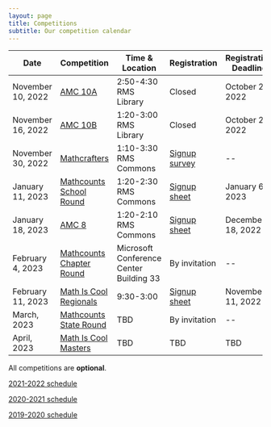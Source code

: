 ```yaml
---
layout: page
title: Competitions
subtitle: Our competition calendar
---
```


| Date                  | Competition		| Time & Location | Registration | Registration Deadline
| -----------           | --------            | --- | ----- | --- |
|November 10, 2022      | [AMC 10A](/amc) | 2:50-4:30 RMS Library | Closed | October 25, 2022
|November 16, 2022      | [AMC 10B](/amc) | 1:20-3:00 RMS Library | Closed | October 25, 2022
|November 30, 2022      | [Mathcrafters](https://www.mathcrafters.com/Play/Watch/1) | 1:10-3:30 RMS Commons | [Signup survey](https://forms.office.com/r/BiqFPPUxRq) | --
|January 11, 2023		| [Mathcounts School Round](/mathcounts) |  1:20-2:30 RMS Commons | [Signup sheet](https://rmsptsa.sharepoint.com/:x:/r/sites/mathclub/_layouts/15/Doc.aspx?sourcedoc=%7B571B3375-9DF4-42A2-B345-8313C7182EEF%7D&file=Competitions%20%26%20Teams.xlsx&action=default&mobileredirect=true) | January 6, 2023
|January 18, 2023       | [AMC 8](/amc) | 1:20-2:10 RMS Commons | [Signup sheet](https://rmsptsa.sharepoint.com/:x:/r/sites/mathclub/_layouts/15/Doc.aspx?sourcedoc=%7B571B3375-9DF4-42A2-B345-8313C7182EEF%7D&file=Competitions%20%26%20Teams.xlsx&action=default&mobileredirect=true) | December 18, 2022
|February 4, 2023         | [Mathcounts Chapter Round](/mathcounts) | Microsoft Conference Center Building 33 | By invitation | --
|February 11, 2023      | [Math Is Cool Regionals](http://www.academicsarecool.com) | 9:30-3:00 | [Signup sheet](https://rmsptsa.sharepoint.com/:x:/r/sites/mathclub/_layouts/15/Doc.aspx?sourcedoc=%7B571B3375-9DF4-42A2-B345-8313C7182EEF%7D&file=Competitions%20%26%20Teams.xlsx&action=default&mobileredirect=true) | November 11, 2022
|March, 2023            | [Mathcounts State Round](/mathcounts)  | TBD | By invitation | --
|April, 2023			| [Math Is Cool Masters](http://www.academicsarecool.com) | TBD | TBD | TBD

All competitions are **optional**.

[2021-2022 schedule](/competitions-2122.md)

[2020-2021 schedule](/competitions-2021.md)

[2019-2020 schedule](/competitions-1920.md)
